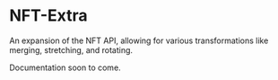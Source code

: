 # NFT-Extra
An expansion of the NFT API, allowing for various transformations like merging, stretching, and rotating.

Documentation soon to come.
